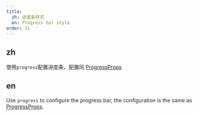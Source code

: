 ```yaml
---
title:
  zh: 进度条样式
  en: Progress bar style
order: 11
---
```


## zh

使用`progress`配置进度条，配置同 [ProgressProps](/components/progress/zh#ProgressProps)

## en

Use `progress` to configure the progress bar, the configuration is the same as [ProgressProps](/components/progress/zh#ProgressProps).
